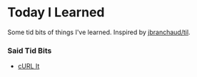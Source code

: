# Today I Learned

Some tid bits of things I've learned. Inspired by [jbranchaud/til](https://github.com/jbranchaud/til).

### Said Tid Bits

* [cURL It](curl-it.md)
